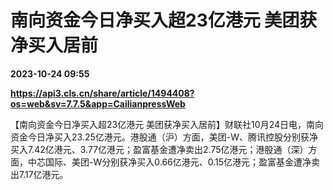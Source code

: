 # 南向资金今日净买入超23亿港元 美团获净买入居前

**2023-10-24 09:55**

**https://api3.cls.cn/share/article/1494408?os=web&sv=7.7.5&app=CailianpressWeb**

【南向资金今日净买入超23亿港元 美团获净买入居前】财联社10月24日电，南向资金今日净买入23.25亿港元。港股通（沪）方面，美团-W、腾讯控股分别获净买入7.42亿港元、3.77亿港元；盈富基金遭净卖出2.75亿港元；港股通（深）方面，中芯国际、美团-W分别获净买入0.66亿港元、0.15亿港元；盈富基金遭净卖出7.17亿港元。